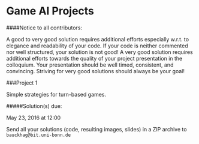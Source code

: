 # Game AI Projects

####Notice to all contributors:

A good to very good solution requires additional efforts especially w.r.t. to elegance and readability of your code. If your code is neither commented nor well structured, your solution is not good! A very good solution requires additional efforts towards the quality of your project presentation in the colloquium. Your presentation should be well timed, consistent, and convincing. Striving for very good solutions should always be your goal!



###Project 1

Simple strategies for turn-based games.

#####Solution(s) due:

May 23, 2016 at 12:00

Send all your solutions (code, resulting images, slides) in a ZIP archive
to `bauckhag@bit.uni-bonn.de`